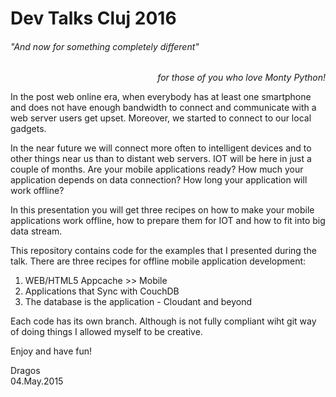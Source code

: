 # Dev Talks Cluj 2016
###### "And now for something completely different" 
<p align="right"><em>for those of you who love Monty Python!</em></p>

In the post web online era, when everybody has at least one smartphone and does not have enough bandwidth to connect and communicate with a web server users get upset. Moreover, we started to connect to our local gadgets.

In the near future we will connect more often to intelligent devices and to other things near us than to distant web servers. IOT will be here in just a couple of months. Are your mobile applications ready? How much your application depends on data connection? How long your application will work offline?

In this presentation you will get three recipes on how to make your mobile applications work offline, how to prepare them for IOT and how to fit into big data stream.

This repository contains code for the examples that I presented during the talk. There are three recipes for offline mobile application development:  

1. WEB/HTML5 Appcache >> Mobile
2. Applications that Sync with CouchDB
3. The database is the application - Cloudant and beyond

Each code has its own branch. Although is not fully compliant wiht git way of doing things I allowed myself to be creative.

Enjoy and have fun!

Dragos  
04.May.2015
